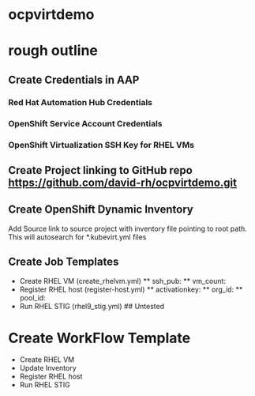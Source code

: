 # ocpvirtdemo

# rough outline

## Create Credentials in AAP

### Red Hat Automation Hub Credentials

### OpenShift Service Account Credentials

### OpenShift Virtualization SSH Key for RHEL VMs

## Create Project linking to GitHub repo https://github.com/david-rh/ocpvirtdemo.git

## Create OpenShift Dynamic Inventory
 Add Source link to source project with inventory file pointing to root path. This will autosearch for *.kubevirt.yml files

## Create Job Templates

* Create RHEL VM (create_rhelvm.yml)
  ** ssh_pub:
  ** vm_count:
* Register RHEL host (register-host.yml)
  ** activationkey:
  ** org_id:
  ** pool_id: 
* Run RHEL STIG (rhel9_stig.yml) ## Untested

# Create WorkFlow Template

* Create RHEL VM
* Update Inventory
* Register RHEL host
* Run RHEL STIG



